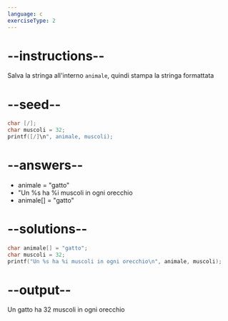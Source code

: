 ```yaml
---
language: c
exerciseType: 2
---
```


# --instructions--

Salva la stringa all'interno `animale`, quindi stampa la stringa formattata

# --seed--

```c
char [/];
char muscoli = 32;
printf([/]\n", animale, muscoli);
```

# --answers--

- animale = "gatto"
- "Un %s ha %i muscoli in ogni orecchio
- animale[] = "gatto"

# --solutions--

```c
char animale[] = "gatto";
char muscoli = 32;
printf("Un %s ha %i muscoli in ogni orecchio\n", animale, muscoli);
```

# --output--

Un gatto ha 32 muscoli in ogni orecchio
